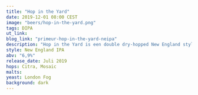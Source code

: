 ```yaml
---
title: "Hop in the Yard"
date: 2019-12-01 08:00 CEST
image: "beers/hop-in-the-yard.png"
tags: DIPA
ut_link:
blog_link: "primeur-hop-in-the-yard-neipa"
description: "Hop in the Yard is een double dry-hopped New England style IPA, geïnspireerd door de IPA’s van de Amerikaanse oostkust."
style: New England IPA
abv: "6,9%"
release_date: Juli 2019
hops: Citra, Mosaic
malts:
yeast: London Fog
background: dark
---
```

